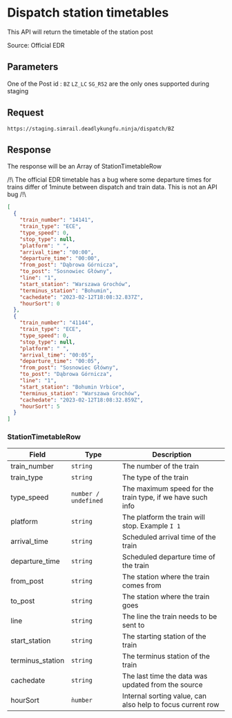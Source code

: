# Dispatch station timetables

This API will return the timetable of the station post

Source: Official EDR

## Parameters
One of the Post id : `BZ` `LZ_LC` `SG_R52` are the only ones supported during staging

## Request
```
https://staging.simrail.deadlykungfu.ninja/dispatch/BZ
```

## Response
The response will be an Array of StationTimetableRow

/!\ The official EDR timetable has a bug where some departure times for trains differ of 1minute between dispatch and train data. This is not an API bug /!\

```json
[
  {
    "train_number": "14141",
    "train_type": "ECE",
    "type_speed": 0,
    "stop_type": null,
    "platform": " ",
    "arrival_time": "00:00",
    "departure_time": "00:00",
    "from_post": "Dąbrowa Górnicza",
    "to_post": "Sosnowiec Główny",
    "line": "1",
    "start_station": "Warszawa Grochów",
    "terminus_station": "Bohumin",
    "cachedate": "2023-02-12T18:08:32.837Z",
    "hourSort": 0
  },
  {
    "train_number": "41144",
    "train_type": "ECE",
    "type_speed": 0,
    "stop_type": null,
    "platform": " ",
    "arrival_time": "00:05",
    "departure_time": "00:05",
    "from_post": "Sosnowiec Główny",
    "to_post": "Dąbrowa Górnicza",
    "line": "1",
    "start_station": "Bohumin Vrbice",
    "terminus_station": "Warszawa Grochów",
    "cachedate": "2023-02-12T18:08:32.859Z",
    "hourSort": 5
  }
]
```

### StationTimetableRow
| Field            | Type                 | Description                                                |
|------------------|----------------------|------------------------------------------------------------|
| train_number     | `string`             | The number of the train                                    |
| train_type       | `string`             | The type of the train                                      |
| type_speed       | `number / undefined` | The maximum speed for the train type, if we have such info |
| platform         | `string`             | The platform the train will stop. Example `I 1`            |
| arrival_time     | `string`             | Scheduled arrival time of the train                        |
| departure_time   | `string`             | Scheduled departure time of the train                      |
| from_post        | `string`             | The station where the train comes from                     |
| to_post          | `string`             | The station where the train goes                           |
| line             | `string`             | The line the train needs to be sent to                     |
| start_station    | `string`             | The starting station of the train                          |
| terminus_station | `string`             | The terminus station of the train                          |
| cachedate        | `string`             | The last time the data was updated from the source         |
| hourSort         | `ǹumber`             | Internal sorting value, can also help to focus current row |

